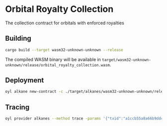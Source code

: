 # Orbital Royalty Collection

The collection contract for orbitals with enforced royalties

## Building

```bash
cargo build --target wasm32-unknown-unknown --release
```

The compiled WASM binary will be available in `target/wasm32-unknown-unknown/release/orbital_royalty_collection.wasm`. 

## Deployment

```bash
oyl alkane new-contract -c ./target/alkanes/wasm32-unknown-unknown/release/orbital_royalty_collection.wasm -data 1,0 -p oylnet
```

## Tracing

```bash
oyl provider alkanes --method trace -params '{"txid":"a1ccb55a8a66b9ddcd4340c6f03bd25c44159a7fe59e663e123c35f2028f7ecc", "vout":3}' -p oylnet
``` 
